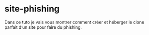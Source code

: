 # site-phishing
 Dans ce tuto je vais vous montrer comment créer et héberger le clone parfait d’un site pour faire du phishing.
